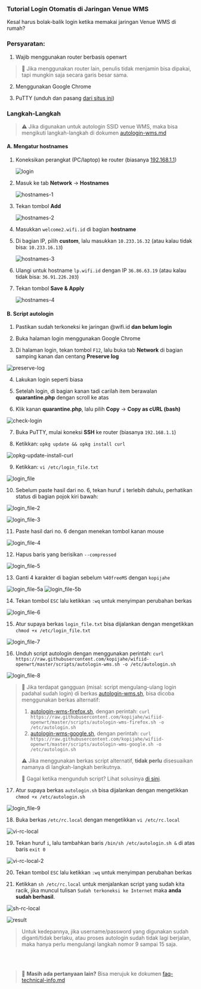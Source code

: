 ### **Tutorial Login Otomatis di Jaringan Venue WMS**

Kesal harus bolak-balik login ketika memakai jaringan Venue WMS di rumah?

### **Persyaratan:**

1. Wajib menggunakan router berbasis openwrt

> :loudspeaker: Jika menggunakan router lain, penulis tidak menjamin bisa dipakai, tapi mungkin saja secara garis besar sama.

2. Menggunakan Google Chrome

3. PuTTY (unduh dan pasang [dari situs ini](https://www.chiark.greenend.org.uk/~sgtatham/putty/latest.html))

### **Langkah-Langkah**

> :warning: Jika digunakan untuk autologin SSID venue WMS, maka bisa mengikuti langkah-langkah di dokumen [autologin-wms.md](autologin-wms.md)

#### **A. Mengatur hostnames**
1. Koneksikan perangkat (PC/laptop) ke router (biasanya [192.168.1.1](http://192.168.1.1))

   ![login](pics/01-login-router.png)

2. Masuk ke tab **Network** -> **Hostnames**

   ![hostnames-1](pics/autologin/18-hostnames-1.png)

3. Tekan tombol **Add**

   ![hostnames-2](pics/autologin/19-hostnames-2.png)

4. Masukkan ```welcome2.wifi.id``` di bagian **hostname**

5. Di bagian IP, pilih **custom**, lalu masukkan ```10.233.16.32``` (atau kalau tidak bisa: ```10.233.16.13```)

   ![hostnames-3](pics/autologin/20-hostnames-3.png)

6. Ulangi untuk hostname ```lp.wifi.id``` dengan IP ```36.86.63.19``` (atau kalau tidak bisa: ```36.91.226.203```)

7. Tekan tombol **Save & Apply**

   ![hostnames-4](pics/autologin/21-hostnames-4.png)

#### **B. Script autologin**
1. Pastikan sudah terkoneksi ke jaringan @wifi.id **dan belum login**

2. Buka halaman login menggunakan Google Chrome

3. Di halaman login, tekan tombol ```F12```, lalu buka tab **Network** di bagian samping kanan dan centang **Preserve log**

![preserve-log](pics/wms-venue/01-chrome-preserve-log.png)

4. Lakukan login seperti biasa

5. Setelah login, di bagian kanan tadi carilah item berawalan **quarantine.php** dengan scroll ke atas

6. Klik kanan **quarantine.php**, lalu pilih **Copy** -> **Copy as cURL (bash)**

![check-login](pics/wms-venue/02-check-login.png)

7. Buka PuTTY, mulai koneksi **SSH** ke router (biasanya ```192.168.1.1```)

8. Ketikkan: ```opkg update && opkg install curl```

![opkg-update-install-curl](pics/autologin/opkg-update-install-curl.png)

9. Ketikkan: ```vi /etc/login_file.txt```

![login_file](pics/autologin/login_file.png)

10. Sebelum paste hasil dari no. 6, tekan huruf ```i``` terlebih dahulu, perhatikan status di bagian pojok kiri bawah:

![login_file-2](pics/autologin/login_file-2.png)

![login_file-3](pics/autologin/login_file-3.png)

11. Paste hasil dari no. 6 dengan menekan tombol kanan mouse

![login_file-4](pics/wms-venue/login_file-4.png)

12. Hapus baris yang berisikan ```--compressed```

![login_file-5](pics/wms-venue/login_file-5.png)

13. Ganti 4 karakter di bagian sebelum `%40freeMS` dengan `kopijahe`

![login_file-5a](pics/wms-venue/login_file-5a.png)
![login_file-5b](pics/wms-venue/login_file-5b.png)

14. Tekan tombol ```ESC``` lalu ketikkan ```:wq``` untuk menyimpan perubahan berkas

![login_file-6](pics/wms-venue/login_file-6.png)

15. Atur supaya berkas ```login_file.txt``` bisa dijalankan dengan mengetikkan ```chmod +x /etc/login_file.txt```

![login_file-7](pics/autologin/login_file-7.png)

16. Unduh script autologin dengan menggunakan perintah: ```curl https://raw.githubusercontent.com/kopijahe/wifiid-openwrt/master/scripts/autologin-wms.sh -o /etc/autologin.sh```

![login_file-8](pics/wms-venue/login_file-8.png)

> :pushpin: Jika terdapat gangguan (misal: script mengulang-ulang login padahal sudah login) di berkas [autologin-wms.sh](scripts/autologin.sh), bisa dicoba menggunakan berkas alternatif:
> 1. [autologin-wms-firefox.sh](scripts/autologin-wms-firefox.sh), dengan perintah: ```curl https://raw.githubusercontent.com/kopijahe/wifiid-openwrt/master/scripts/autologin-wms-firefox.sh -o /etc/autologin.sh```
> 2. [autologin-wms-google.sh](scripts/autologin-wms-google.sh), dengan perintah: ```curl https://raw.githubusercontent.com/kopijahe/wifiid-openwrt/master/scripts/autologin-wms-google.sh -o /etc/autologin.sh```
>
> :warning: Jika menggunakan berkas script alternatif, **tidak perlu** disesuaikan namanya di langkah-langkah berikutnya.
>
> :loudspeaker: Gagal ketika mengunduh script? Lihat solusinya [di sini](https://github.com/kopijahe/wifiid-openwrt/issues/3).

17. Atur supaya berkas ```autologin.sh``` bisa dijalankan dengan mengetikkan ```chmod +x /etc/autologin.sh```

![login_file-9](pics/autologin/login_file-9.png)

18. Buka berkas ```/etc/rc.local``` dengan mengetikkan ```vi /etc/rc.local```

![vi-rc-local](pics/autologin/14-vi-rc-local.png)

19. Tekan huruf ```i```, lalu tambahkan baris ```/bin/sh /etc/autologin.sh &``` di atas baris ```exit 0```

![vi-rc-local-2](pics/autologin/15-vi-rc-local-2.png)

20. Tekan tombol ```ESC``` lalu ketikkan ```:wq``` untuk menyimpan perubahan berkas

21. Ketikkan ```sh /etc/rc.local``` untuk menjalankan script yang sudah kita racik, jika muncul tulisan ```Sudah terkoneksi ke Internet``` maka **anda sudah berhasil**.

![sh-rc-local](pics/autologin/16-sh-rc-local.png)

![result](pics/autologin/login_file-10.png)

> Untuk kedepannya, jika username/password yang digunakan sudah diganti/tidak berlaku, atau proses autologin sudah tidak lagi berjalan, maka hanya perlu mengulangi langkah nomor 9 sampai 15 saja.

<br><br>
> :loudspeaker: **Masih ada pertanyaan lain?** Bisa merujuk ke dokumen [faq-technical-info.md](faq-technical-info.md)